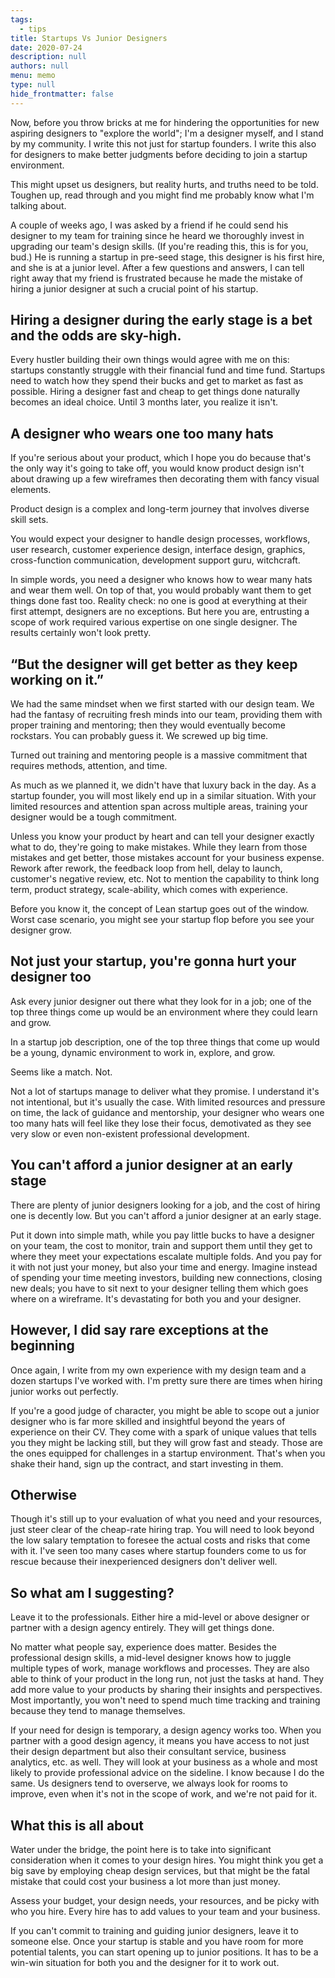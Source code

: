 ```yaml
---
tags: 
  - tips
title: Startups Vs Junior Designers
date: 2020-07-24
description: null
authors: null
menu: memo
type: null
hide_frontmatter: false
---
```


Now, before you throw bricks at me for hindering the opportunities for new aspiring designers to "explore the world"; I'm a designer myself, and I stand by my community. I write this not just for startup founders. I write this also for designers to make better judgments before deciding to join a startup environment.

This might upset us designers, but reality hurts, and truths need to be told. Toughen up, read through and you might find me probably know what I'm talking about.

A couple of weeks ago, I was asked by a friend if he could send his designer to my team for training since he heard we thoroughly invest in upgrading our team's design skills. (If you're reading this, this is for you, bud.) He is running a startup in pre-seed stage, this designer is his first hire, and she is at a junior level. After a few questions and answers, I can tell right away that my friend is frustrated because he made the mistake of hiring a junior designer at such a crucial point of his startup.

## Hiring a designer during the early stage is a bet and the odds are sky-high.
Every hustler building their own things would agree with me on this: startups constantly struggle with their financial fund and time fund. Startups need to watch how they spend their bucks and get to market as fast as possible. Hiring a designer fast and cheap to get things done naturally becomes an ideal choice. Until 3 months later, you realize it isn't.

## A designer who wears one too many hats
If you're serious about your product, which I hope you do because that's the only way it's going to take off, you would know product design isn't about drawing up a few wireframes then decorating them with fancy visual elements.

Product design is a complex and long-term journey that involves diverse skill sets.

You would expect your designer to handle design processes, workflows, user research, customer experience design, interface design, graphics, cross-function communication, development support guru, witchcraft.

In simple words, you need a designer who knows how to wear many hats and wear them well. On top of that, you would probably want them to get things done fast too. Reality check: no one is good at everything at their first attempt, designers are no exceptions. But here you are, entrusting a scope of work required various expertise on one single designer. The results certainly won't look pretty.

## “But the designer will get better as they keep working on it.”
We had the same mindset when we first started with our design team. We had the fantasy of recruiting fresh minds into our team, providing them with proper training and mentoring; then they would eventually become rockstars. You can probably guess it. We screwed up big time.

Turned out training and mentoring people is a massive commitment that requires methods, attention, and time.

As much as we planned it, we didn't have that luxury back in the day. As a startup founder, you will most likely end up in a similar situation. With your limited resources and attention span across multiple areas, training your designer would be a tough commitment.

Unless you know your product by heart and can tell your designer exactly what to do, they're going to make mistakes. While they learn from those mistakes and get better, those mistakes account for your business expense. Rework after rework, the feedback loop from hell, delay to launch, customer's negative review, etc. Not to mention the capability to think long term, product strategy, scale-ability, which comes with experience.

Before you know it, the concept of Lean startup goes out of the window. Worst case scenario, you might see your startup flop before you see your designer grow.

## Not just your startup, you're gonna hurt your designer too
Ask every junior designer out there what they look for in a job; one of the top three things come up would be an environment where they could learn and grow.

In a startup job description, one of the top three things that come up would be a young, dynamic environment to work in, explore, and grow.

Seems like a match. Not.

Not a lot of startups manage to deliver what they promise. I understand it's not intentional, but it's usually the case. With limited resources and pressure on time, the lack of guidance and mentorship, your designer who wears one too many hats will feel like they lose their focus, demotivated as they see very slow or even non-existent professional development.

## You can't afford a junior designer at an early stage
There are plenty of junior designers looking for a job, and the cost of hiring one is decently low. But you can't afford a junior designer at an early stage.

Put it down into simple math, while you pay little bucks to have a designer on your team, the cost to monitor, train and support them until they get to where they meet your expectations escalate multiple folds. And you pay for it with not just your money, but also your time and energy. Imagine instead of spending your time meeting investors, building new connections, closing new deals; you have to sit next to your designer telling them which goes where on a wireframe. It's devastating for both you and your designer.

## However, I did say rare exceptions at the beginning
Once again, I write from my own experience with my design team and a dozen startups I've worked with. I'm pretty sure there are times when hiring junior works out perfectly.

If you're a good judge of character, you might be able to scope out a junior designer who is far more skilled and insightful beyond the years of experience on their CV. They come with a spark of unique values that tells you they might be lacking still, but they will grow fast and steady. Those are the ones equipped for challenges in a startup environment. That's when you shake their hand, sign up the contract, and start investing in them.

## Otherwise
Though it's still up to your evaluation of what you need and your resources, just steer clear of the cheap-rate hiring trap. You will need to look beyond the low salary temptation to foresee the actual costs and risks that come with it. I've seen too many cases where startup founders come to us for rescue because their inexperienced designers don't deliver well.

## So what am I suggesting?
Leave it to the professionals. Either hire a mid-level or above designer or partner with a design agency entirely. They will get things done.

No matter what people say, experience does matter. Besides the professional design skills, a mid-level designer knows how to juggle multiple types of work, manage workflows and processes. They are also able to think of your product in the long run, not just the tasks at hand. They add more value to your products by sharing their insights and perspectives. Most importantly, you won't need to spend much time tracking and training because they tend to manage themselves.

If your need for design is temporary, a design agency works too. When you partner with a good design agency, it means you have access to not just their design department but also their consultant service, business analytics, etc. as well. They will look at your business as a whole and most likely to provide professional advice on the sideline. I know because I do the same. Us designers tend to overserve, we always look for rooms to improve, even when it's not in the scope of work, and we're not paid for it.

## What this is all about
Water under the bridge, the point here is to take into significant consideration when it comes to your design hires. You might think you get a big save by employing cheap design services, but that might be the fatal mistake that could cost your business a lot more than just money.

Assess your budget, your design needs, your resources, and be picky with who you hire. Every hire has to add values to your team and your business.

If you can't commit to training and guiding junior designers, leave it to someone else. Once your startup is stable and you have room for more potential talents, you can start opening up to junior positions. It has to be a win-win situation for both you and the designer for it to work out.
